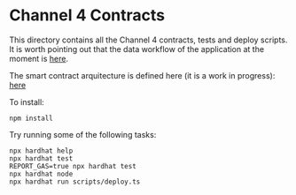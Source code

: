 # Channel 4 Contracts

This directory contains all the Channel 4 contracts, tests and deploy scripts.
It is worth pointing out that the data workflow of the application at the moment is [here](https://www.figma.com/file/PfdR0GjZpuqVpZKcI7kZBn/Channel4-Data-flow?type=whiteboard&node-id=0-1&t=p83aHlZTVidHNGx2-0).


The smart contract arquitecture is defined here (it is a work in progress): [here](https://www.figma.com/file/fVNtk4IxFvwGsaWJLSHjQd/Channel4Contract.sol?type=whiteboard&node-id=0%3A1&t=NkDONU2w5wtdCEdk-1)

To install:
```shell
npm install
```


Try running some of the following tasks:

```shell
npx hardhat help
npx hardhat test
REPORT_GAS=true npx hardhat test
npx hardhat node
npx hardhat run scripts/deploy.ts
```

